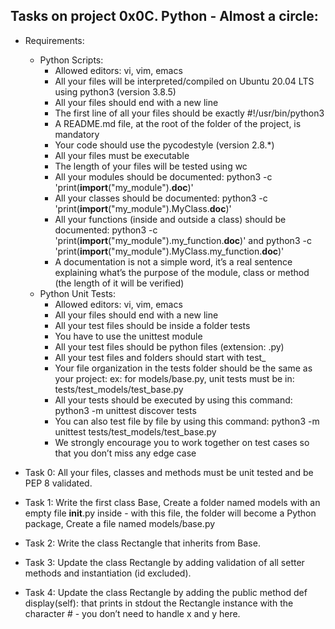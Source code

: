 ## Tasks on project 0x0C. Python - Almost a circle:
- Requirements:
	- Python Scripts:
		- Allowed editors: vi, vim, emacs
		- All your files will be interpreted/compiled on Ubuntu 20.04 LTS using python3 (version 3.8.5)
		- All your files should end with a new line
		- The first line of all your files should be exactly #!/usr/bin/python3
		- A README.md file, at the root of the folder of the project, is mandatory
		- Your code should use the pycodestyle (version 2.8.\*)
		- All your files must be executable
		- The length of your files will be tested using wc
		- All your modules should be documented: python3 -c 'print(__import__("my_module").__doc__)'
		- All your classes should be documented: python3 -c 'print(__import__("my_module").MyClass.__doc__)'
		- All your functions (inside and outside a class) should be documented: python3 -c 'print(__import__("my_module").my_function.__doc__)' and python3 -c 'print(__import__("my_module").MyClass.my_function.__doc__)'
		- A documentation is not a simple word, it’s a real sentence explaining what’s the purpose of the module, class or method (the length of it will be verified)
	- Python Unit Tests:
		- Allowed editors: vi, vim, emacs
		- All your files should end with a new line
		- All your test files should be inside a folder tests
		- You have to use the unittest module
		- All your test files should be python files (extension: .py)
		- All your test files and folders should start with test_
		- Your file organization in the tests folder should be the same as your project: ex: for models/base.py, unit tests must be in: tests/test_models/test_base.py
		- All your tests should be executed by using this command: python3 -m unittest discover tests
		- You can also test file by file by using this command: python3 -m unittest tests/test_models/test_base.py
		- We strongly encourage you to work together on test cases so that you don’t miss any edge case

- Task 0: All your files, classes and methods must be unit tested and be PEP 8 validated.
- Task 1: Write the first class Base, Create a folder named models with an empty file __init__.py inside - with this file, the folder will become a Python package, Create a file named models/base.py
- Task 2: Write the class Rectangle that inherits from Base.
- Task 3: Update the class Rectangle by adding validation of all setter methods and instantiation (id excluded).
- Task 4: Update the class Rectangle by adding the public method def display(self): that prints in stdout the Rectangle instance with the character # - you don’t need to handle x and y here.
